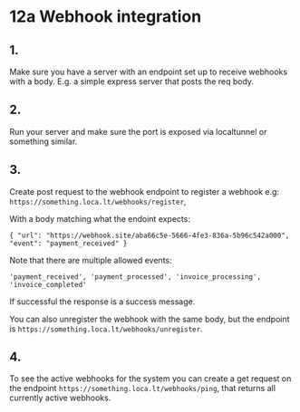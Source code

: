 # 12a Webhook integration

## 1.

Make sure you have a server with an endpoint set up to receive webhooks with a body.
E.g. a simple express server that posts the req body.

## 2.

Run your server and make sure the port is exposed via localtunnel or something similar.

## 3.

Create post request to the webhook endpoint to register a webhook e.g: `https://something.loca.lt/webhooks/register`,

With a body matching what the endoint expects:

`
{
    "url": "https://webhook.site/aba66c5e-5666-4fe3-836a-5b96c542a000",
    "event": "payment_received"
}
`

Note that there are multiple allowed events:

``
    'payment_received',
    'payment_processed',
    'invoice_processing',
    'invoice_completed'
``

If successful the response is a success message.

You can also unregister the webhook with the same body, but the endpoint is `https://something.loca.lt/webhooks/unregister`.

## 4.

To see the active webhooks for the system you can create a get request on the endpoint `https://something.loca.lt/webhooks/ping`,
that returns all currently active webhooks.


